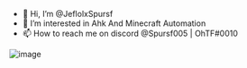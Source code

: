 - 👋 Hi, I’m @JeflolxSpursf
- 👀 I’m interested in Ahk And Minecraft Automation
- 📫 How to reach me on discord @Spursf005 | OhTF#0010

<!---
JeflolxSpursf/JeflolxSpursf is a ✨ special ✨ repository because its `README.md` (this file) appears on your GitHub profile.
You can click the Preview link to take a look at your changes.
--->
![image](https://user-images.githubusercontent.com/91014845/147512330-4220bca2-9969-4484-883f-d4abf51939b5.png)
